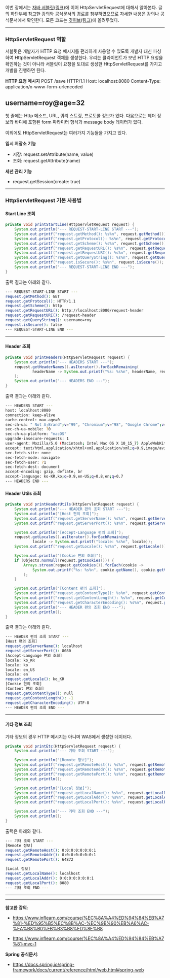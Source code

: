 이번 장에서는 [자바 서블릿(링크)](https://imprint.tistory.com/180?category=1003393)에 이어 HttpServletRequest에 대해서 알아본다.
글의 하단부에 참고한 강의와 공식문서의 경로를 첨부하였으므로 자세한 내용은 강의나 공식문서에서 확인한다.
모든 코드는 [깃허브(링크)](https://github.com/roy-zz/mvc)에 올려두었다.

---

### HttpServletRequest 역할

서블릿은 개발자가 HTTP 요청 메시지를 편리하게 사용할 수 있도록 개발자 대신 파싱하여 HttpServletRequest 객체를 생성한다.
우리는 클라이언트가 보낸 HTTP 요청을 확인하는 것이 아니라 서블릿이 요청을 토대로 생성한 HttpServletRequest를 가지고 개발을 진행하면 된다.

**HTTP 요청 메시지**
POST /save HTTP/1.1
Host: localhost:8080
Content-Type: application/x-www-form-urlencoded

username=roy@age=32
---

첫 줄에는 Http 메소드, URL, 쿼리 스트링, 프로토콜 정보가 있다.
다음으로는 헤더 정보와 바디에 포함된 form 파라미터 형식과 message body 데이터가 있다.

이외에도 HttpServletRequest는 여러가지 기능들을 가지고 있다.

**임시 저장소 기능**
- 저장: request.setAttribute(name, value)
- 조회: request.getAttribute(name)

**세션 관리 기능**
- request.getSession(create: true)

---

### HttpServletRequest 기본 사용법

#### Start Line 조회

```java
private void printStartLine(HttpServletRequest request) {
    System.out.println("--- REQUEST-START-LINE START ---");
    System.out.printf("request.getMethod(): %s%n", request.getMethod());
    System.out.printf("request.getProtocol(): %s%n", request.getProtocol());
    System.out.printf("request.getScheme(): %s%n", request.getScheme());
    System.out.printf("request.getRequestURL(): %s%n", request.getRequestURL());
    System.out.printf("request.getRequestURI(): %s%n", request.getRequestURI());
    System.out.printf("request.getQueryString(): %s%n", request.getQueryString());
    System.out.printf("request.isSecure(): %s%n", request.isSecure());
    System.out.println("--- REQUEST-START-LINE END ---");
}
```

출력 결과는 아래와 같다.

```bash
--- REQUEST-START-LINE START ---
request.getMethod(): GET
request.getProtocol(): HTTP/1.1
request.getScheme(): http
request.getRequestURL(): http://localhost:8080/request-header
request.getRequestURI(): /request-header
request.getQueryString(): username=roy
request.isSecure(): false
--- REQUEST-START-LINE END ---
```

---

#### Header 조회

```java
private void printHeaders(HttpServletRequest request) {
    System.out.println("--- HEADERS START ---");
    request.getHeaderNames().asIterator().forEachRemaining(
            headerName -> System.out.printf("%s: %s%n", headerName, request.getHeader(headerName))
    );
    System.out.println("--- HEADERS END ---");
}
```

출력 결과는 아래와 같다.

```bash
--- HEADERS START ---
host: localhost:8080
connection: keep-alive
cache-control: max-age=0
sec-ch-ua: " Not A;Brand";v="99", "Chromium";v="98", "Google Chrome";v="98"
sec-ch-ua-mobile: ?0
sec-ch-ua-platform: "macOS"
upgrade-insecure-requests: 1
user-agent: Mozilla/5.0 (Macintosh; Intel Mac OS X 10_15_7) AppleWebKit/537.36 (KHTML, like Gecko) Chrome/98.0.4758.109 Safari/537.36
accept: text/html,application/xhtml+xml,application/xml;q=0.9,image/avif,image/webp,image/apng,*/*;q=0.8,application/signed-exchange;v=b3;q=0.9
sec-fetch-site: none
sec-fetch-mode: navigate
sec-fetch-user: ?1
sec-fetch-dest: document
accept-encoding: gzip, deflate, br
accept-language: ko-KR,ko;q=0.9,en-US;q=0.8,en;q=0.7
--- HEADERS END ---
```

#### Header Utils 조회

```java
private void printHeaderUtils(HttpServletRequest request) {
    System.out.println("--- HEADER 편의 조회 START ---");
    System.out.println("[Host 편의 조회]");
    System.out.printf("request.getServerName(): %s%n", request.getServerName());
    System.out.printf("request.getServerPort(): %s%n", request.getServerPort());

    System.out.println("[Accept-Language 편의 조회]");
    request.getLocales().asIterator().forEachRemaining(
            locale -> System.out.printf("locale: %s%n", locale));
    System.out.printf("request.getLocale(): %s%n", request.getLocale());

    System.out.println("[Cookie 편의 조회]");
    if (Objects.nonNull(request.getCookies())) {
        Arrays.stream(request.getCookies()).forEach(cookie ->
            System.out.printf("%s: %s%n", cookie.getName(), cookie.getValue())
        );
    }

    System.out.println("[Content 편의 조회]");
    System.out.printf("request.getContentType(): %s%n", request.getContentType());
    System.out.printf("request.getContentLength(): %s%n", request.getContentLength());
    System.out.printf("request.getCharacterEncoding(): %s%n", request.getCharacterEncoding());
    System.out.println("--- HEADER 편의 조회 END ---");
    System.out.println();
}
```

출력 결과는 아래와 같다.

```bash
--- HEADER 편의 조회 START ---
[Host 편의 조회]
request.getServerName(): localhost
request.getServerPort(): 8080
[Accept-Language 편의 조회]
locale: ko_KR
locale: ko
locale: en_US
locale: en
request.getLocale(): ko_KR
[Cookie 편의 조회]
[Content 편의 조회]
request.getContentType(): null
request.getContentLength(): -1
request.getCharacterEncoding(): UTF-8
--- HEADER 편의 조회 END ---
```

---

#### 기타 정보 조회

기타 정보의 경우 HTTP 메시지는 아니며 WAS에서 생성한 데이터다.

```java
private void printEtc(HttpServletRequest request) {
    System.out.println("--- 기타 조회 START ---");

    System.out.println("[Remote 정보]");
    System.out.printf("request.getRemoteHost(): %s%n", request.getRemoteHost());
    System.out.printf("request.getRemoteAddr(): %s%n", request.getRemoteAddr());
    System.out.printf("request.getRemotePort(): %s%n", request.getRemotePort());
    System.out.println();

    System.out.println("[Local 정보]");
    System.out.printf("request.getLocalName(): %s%n", request.getLocalName());
    System.out.printf("request.getLocalAddr(): %s%n", request.getLocalAddr());
    System.out.printf("request.getLocalPort(): %s%n", request.getLocalPort());

    System.out.println("--- 기타 조회 END ---");
    System.out.println();
}
```

출력은 아래와 같다.

```bash
--- 기타 조회 START ---
[Remote 정보]
request.getRemoteHost(): 0:0:0:0:0:0:0:1
request.getRemoteAddr(): 0:0:0:0:0:0:0:1
request.getRemotePort(): 64872

[Local 정보]
request.getLocalName(): localhost
request.getLocalAddr(): 0:0:0:0:0:0:0:1
request.getLocalPort(): 8080
--- 기타 조회 END ---
```

---












---

**참고한 강의**:

- https://www.inflearn.com/course/%EC%8A%A4%ED%94%84%EB%A7%81-%ED%95%B5%EC%8B%AC-%EC%9B%90%EB%A6%AC-%EA%B8%B0%EB%B3%B8%ED%8E%B8

- https://www.inflearn.com/course/%EC%8A%A4%ED%94%84%EB%A7%81-mvc-1

**Spring 공식문서**:

- https://docs.spring.io/spring-framework/docs/current/reference/html/web.html#spring-web